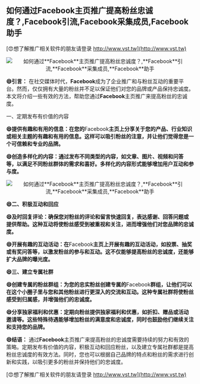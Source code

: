 ## **如何通过**Facebook**主页推广提高粉丝忠诚度？,**Facebook**引流,**Facebook**采集成员,**Facebook**助手**

[😍想了解推广相关软件的朋友请登录 http://www.vst.tw](http://www.vst.tw)

 <center><img src="https://vst.tw/MP4/tuiguang/png/1.png" alt="如何通过**Facebook**主页推广提高粉丝忠诚度？,**Facebook**引流,**Facebook**采集成员,**Facebook**助手"></center>

**😄引言：**
在社交媒体时代，**Facebook**成为了企业推广和与粉丝互动的重要平台。然而，仅仅拥有大量的粉丝并不足以保证他们对您的品牌或产品保持忠诚度。本文将介绍一些有效的方法，帮助您通过**Facebook**主页推广来提高粉丝的忠诚度。

一、定期发布有价值的内容

**😄提供有趣和有用的信息：在您的**Facebook**主页上分享关于您的产品、行业知识或相关主题的有趣和有用的信息。这样可以吸引粉丝的注意，并让他们觉得您是一个可信赖和专业的品牌。**

**😄创造多样化的内容：通过发布不同类型的内容，如文章、图片、视频和问答等，以满足不同粉丝群体的需求和喜好。多样化的内容形式能够增加用户互动和参与度。**

 <center><img src="https://vst.tw/MP4/tuiguang/png/3.png" alt="如何通过**Facebook**主页推广提高粉丝忠诚度？,**Facebook**引流,**Facebook**采集成员,**Facebook**助手"></center>

**😄二、积极互动和回应**

**😄及时回复评论：确保您对粉丝的评论和留言快速回复，表达感谢、回答问题或提供帮助。这种互动将使粉丝感受到被重视和关注，进而增强他们对您品牌的忠诚度。**

**😄开展有趣的互动活动：在**Facebook**主页上开展有趣的互动活动，如投票、抽奖或有奖问答等，以激发粉丝的参与和互动。这不仅能够提高粉丝的忠诚度，还能够扩大品牌的曝光度。**

**😄三、建立专属社群**

**😄创建专属的粉丝群组：为您的忠实粉丝创建专属的**Facebook**群组，让他们可以在这个小圈子里与您和其他粉丝进行更深入的交流和互动。这种专属社群将使粉丝感受到归属感，并增强他们的忠诚度。**

**😄分享独家福利和优惠：定期向粉丝提供独家福利和优惠，如折扣、赠品或活动邀请等。这些特殊待遇能够增加粉丝的满意度和忠诚度，同时也鼓励他们继续关注和支持您的品牌。**

**😄结语：**
通过**Facebook**主页推广来提高粉丝的忠诚度需要持续的努力和有效的策略。定期发布有价值的内容，积极互动和回应粉丝，以及建立专属社群都是提高粉丝忠诚度的有效方法。同时，您也可以根据自己品牌的特点和粉丝的需求进行创新和实践，以吸引更多的粉丝并保持他们的忠诚度。

[😍想了解推广相关软件的朋友请登录 http://www.vst.tw](http://www.vst.tw)



